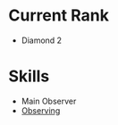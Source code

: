 # Current Rank
- Diamond 2

# Skills
- Main Observer
- [Observing](https://sineontan.github.io/Valorant/Observing)
